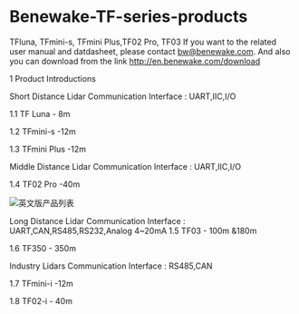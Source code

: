# Benewake-TF-series-products
TFluna, TFmini-s, TFmini Plus,TF02 Pro, TF03
If you want to the related user manual and datdasheet, please contact bw@benewake.com.
And also you can download from the link  http://en.benewake.com/download

1 Product Introductions

Short Distance Lidar
Communication Interface : UART,IIC,I/O

1.1 TF Luna - 8m

1.2 TFmini-s -12m

1.3 TFmini Plus -12m


Middle Distance Lidar
Communication Interface : UART,IIC,I/O

1.4 TF02 Pro -40m

 ![英文版产品列表](https://user-images.githubusercontent.com/92208041/151136519-111722e4-aa0e-4796-800c-8aae5e8395c7.png)



Long Distance Lidar
Communication Interface : UART,CAN,RS485,RS232,Analog 4~20mA
1.5 TF03 - 100m &180m

1.6 TF350 - 350m


Industry Lidars
Communication Interface : RS485,CAN

1.7 TFmini-i -12m

1.8 TF02-i - 40m
 

